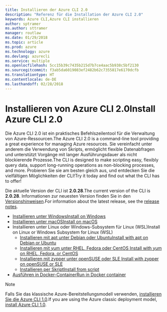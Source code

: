 ```yaml
---
title: Installieren der Azure CLI 2.0
description: "Referenz für die Installation der Azure CLI 2.0"
keywords: Azure CLI,Azure CLI installieren
author: sptramer
ms.author: sttramer
manager: routlaw
ms.date: 01/29/2018
ms.topic: article
ms.prod: azure
ms.technology: azure
ms.devlang: azurecli
ms.service: multiple
ms.openlocfilehash: 5cc15b39c7435b215d7b7ce4aac5b938c5bf2130
ms.sourcegitcommit: f3ab5da6019083ef2482b62c7355817e6170dcfb
ms.translationtype: HT
ms.contentlocale: de-DE
ms.lasthandoff: 02/28/2018
---
```

# <a name="install-azure-cli-20"></a><span data-ttu-id="76daf-104">Installieren von Azure CLI 2.0</span><span class="sxs-lookup"><span data-stu-id="76daf-104">Install Azure CLI 2.0</span></span>

<span data-ttu-id="76daf-105">Die Azure CLI 2.0 ist ein praktisches Befehlszeilentool für die Verwaltung von Azure-Ressourcen.</span><span class="sxs-lookup"><span data-stu-id="76daf-105">The Azure CLI 2.0 is a command-line tool providing a great experience for managing Azure resources.</span></span> <span data-ttu-id="76daf-106">Sie vereinfacht unter anderem die Verwendung von Skripts, ermöglicht flexible Datenabfragen und unterstützt Vorgänge mit langer Ausführungsdauer als nicht blockierende Prozesse.</span><span class="sxs-lookup"><span data-stu-id="76daf-106">The CLI is designed to make scripting easy, flexibly query data, support long-running operations as non-blocking processes, and more.</span></span> <span data-ttu-id="76daf-107">Probieren Sie sie am besten gleich aus, und entdecken Sie die vielfältigen Möglichkeiten der CLI!</span><span class="sxs-lookup"><span data-stu-id="76daf-107">Try it today and find out what the CLI has to offer!</span></span>

<span data-ttu-id="76daf-108">Die aktuelle Version der CLI ist __2.0.28__.</span><span class="sxs-lookup"><span data-stu-id="76daf-108">The current version of the CLI is __2.0.28__.</span></span> <span data-ttu-id="76daf-109">Informationen zur neuesten Version finden Sie in den [Versionshinweisen](release-notes-azure-cli.md).</span><span class="sxs-lookup"><span data-stu-id="76daf-109">For information about the latest release, see the [release notes](release-notes-azure-cli.md).</span></span>

* [<span data-ttu-id="76daf-110">Installieren unter Windows</span><span class="sxs-lookup"><span data-stu-id="76daf-110">Install on Windows</span></span>](install-azure-cli-windows.md)
* [<span data-ttu-id="76daf-111">Installieren unter macOS</span><span class="sxs-lookup"><span data-stu-id="76daf-111">Install on macOS</span></span>](install-azure-cli-macos.md)
* <span data-ttu-id="76daf-112">Installieren unter Linux oder Windows-Subsystem für Linux (WSL)</span><span class="sxs-lookup"><span data-stu-id="76daf-112">Install on Linux or Windows Subsystem for Linux (WSL)</span></span>
  * [<span data-ttu-id="76daf-113">Installieren mit apt unter Debian oder Ubuntu</span><span class="sxs-lookup"><span data-stu-id="76daf-113">Install with apt on Debian or Ubuntu</span></span>](install-azure-cli-apt.md)
  * [<span data-ttu-id="76daf-114">Installieren mit yum unter RHEL, Fedora oder CentOS </span><span class="sxs-lookup"><span data-stu-id="76daf-114">Install with yum on RHEL, Fedora, or CentOS </span></span>](install-azure-cli-yum.md)
  * [<span data-ttu-id="76daf-115">Installieren mit zypper unter openSUSE oder SLE </span><span class="sxs-lookup"><span data-stu-id="76daf-115">Install with zypper on openSUSE or SLE </span></span>](install-azure-cli-zypper.md)
  * [<span data-ttu-id="76daf-116">Installieren per Skript</span><span class="sxs-lookup"><span data-stu-id="76daf-116">Install from script</span></span>](install-azure-cli-linux.md)
* [<span data-ttu-id="76daf-117">Ausführen in Docker-Container</span><span class="sxs-lookup"><span data-stu-id="76daf-117">Run in Docker container</span></span>](run-azure-cli-docker.md)

> [!NOTE]
> <span data-ttu-id="76daf-118">Falls Sie das klassische Azure-Bereitstellungsmodell verwenden, [installieren Sie die Azure CLI 1.0](/azure/cli-install-nodejs).</span><span class="sxs-lookup"><span data-stu-id="76daf-118">If you are using the Azure classic deployment model, [install Azure CLI 1.0](/azure/cli-install-nodejs).</span></span>

